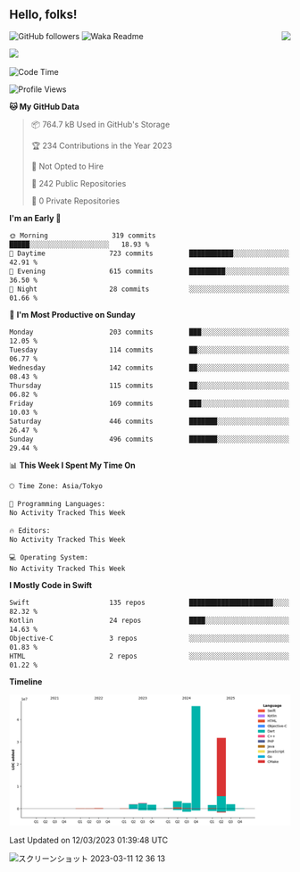## Hello, folks! 

<p>
<img align="right" src="https://media.giphy.com/media/26ufdb3cYKwbRtYVW/giphy.gif" style="max-width:100%;" height="150px">


![GitHub followers](https://img.shields.io/github/followers/YamamotoDesu?label=Follow&style=social)
![Waka Readme](https://github.com/YamamotoDesu/YamamotoDesu/workflows/Waka%20Readme/badge.svg)

![](https://github-profile-summary-cards.vercel.app/api/cards/profile-details?username=YamamotoDesu&theme=vue)

<!--START_SECTION:waka-->
![Code Time](http://img.shields.io/badge/Code%20Time-207%20hrs%2025%20mins-blue)

![Profile Views](http://img.shields.io/badge/Profile%20Views-11-blue)

**🐱 My GitHub Data** 

> 📦 764.7 kB Used in GitHub's Storage 
 > 
> 🏆 234 Contributions in the Year 2023
 > 
> 🚫 Not Opted to Hire
 > 
> 📜 242 Public Repositories 
 > 
> 🔑 0 Private Repositories 
 > 
**I'm an Early 🐤** 

```text
🌞 Morning                319 commits         █████░░░░░░░░░░░░░░░░░░░░   18.93 % 
🌆 Daytime                723 commits         ███████████░░░░░░░░░░░░░░   42.91 % 
🌃 Evening                615 commits         █████████░░░░░░░░░░░░░░░░   36.50 % 
🌙 Night                  28 commits          ░░░░░░░░░░░░░░░░░░░░░░░░░   01.66 % 
```
📅 **I'm Most Productive on Sunday** 

```text
Monday                   203 commits         ███░░░░░░░░░░░░░░░░░░░░░░   12.05 % 
Tuesday                  114 commits         ██░░░░░░░░░░░░░░░░░░░░░░░   06.77 % 
Wednesday                142 commits         ██░░░░░░░░░░░░░░░░░░░░░░░   08.43 % 
Thursday                 115 commits         ██░░░░░░░░░░░░░░░░░░░░░░░   06.82 % 
Friday                   169 commits         ███░░░░░░░░░░░░░░░░░░░░░░   10.03 % 
Saturday                 446 commits         ███████░░░░░░░░░░░░░░░░░░   26.47 % 
Sunday                   496 commits         ███████░░░░░░░░░░░░░░░░░░   29.44 % 
```


📊 **This Week I Spent My Time On** 

```text
🕑︎ Time Zone: Asia/Tokyo

💬 Programming Languages: 
No Activity Tracked This Week

🔥 Editors: 
No Activity Tracked This Week

💻 Operating System: 
No Activity Tracked This Week
```

**I Mostly Code in Swift** 

```text
Swift                    135 repos           █████████████████████░░░░   82.32 % 
Kotlin                   24 repos            ████░░░░░░░░░░░░░░░░░░░░░   14.63 % 
Objective-C              3 repos             ░░░░░░░░░░░░░░░░░░░░░░░░░   01.83 % 
HTML                     2 repos             ░░░░░░░░░░░░░░░░░░░░░░░░░   01.22 % 
```



**Timeline**

![Lines of Code chart](https://raw.githubusercontent.com/YamamotoDesu/YamamotoDesu/main/assets/bar_graph.png)


 Last Updated on 12/03/2023 01:39:48 UTC
<!--END_SECTION:waka-->


<img width="600" alt="スクリーンショット 2023-03-11 12 36 13" src="https://user-images.githubusercontent.com/47273077/224462864-3afdd944-88a2-4661-8538-798daa0ad198.png">

